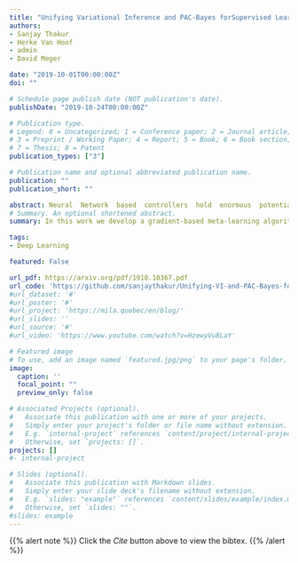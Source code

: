 ```yaml
---
title: "Unifying Variational Inference and PAC-Bayes forSupervised Learning that Scales"
authors:
- Sanjay Thakur
- Herke Van Hoof
- admin
- David Meger

date: "2019-10-01T00:00:00Z"
doi: ""

# Schedule page publish date (NOT publication's date).
publishDate: "2019-10-24T00:00:00Z"

# Publication type.
# Legend: 0 = Uncategorized; 1 = Conference paper; 2 = Journal article;
# 3 = Preprint / Working Paper; 4 = Report; 5 = Book; 6 = Book section;
# 7 = Thesis; 8 = Patent
publication_types: ["3"]

# Publication name and optional abbreviated publication name.
publication: ""
publication_short: ""

abstract: Neural  Network  based  controllers  hold  enormous  potential  to  learncomplex, high-dimensional functions. However, they are prone to overfitting andunwarranted extrapolations. PAC Bayes is a generalized framework which is moreresistant to overfitting and that yields performance bounds that hold with arbitrar-ily high probability even on the unjustified extrapolations.  However, optimizingto learn such a function and a bound is intractable for complex tasks. In this work,we propose a method to simultaneously learn such a function and estimate perfor-mance bounds that scale organically to high-dimensions, non-linear environmentswithout making any explicit assumptions about the environment. We build our ap-proach on a parallel that we draw between the formulations calledELBOandPACBayeswhen the risk metric isnegative log likelihood.  Through our experimentson multiple high dimensionalMuJoColocomotion tasks, we validate the correct-ness of our theory, show its ability to generalize better, and investigate the factorsthat are important for its learning.
# Summary. An optional shortened abstract.
summary: In this work we develop a gradient-based meta-learning algorithm for efficient, online continual learning, that is robust and scalable to real-world visual benchmarks.

tags:
- Deep Learning

featured: False

url_pdf: https://arxiv.org/pdf/1910.10367.pdf
url_code: 'https://github.com/sanjaythakur/Unifying-VI-and-PAC-Bayes-for-Learning-that-Scales'
#url_dataset: '#'
#url_poster: '#'
#url_project: 'https://mila.quebec/en/blog/'
#url_slides: ''
#url_source: '#'
#url_video: 'https://www.youtube.com/watch?v=HzewyVu8LaY'

# Featured image
# To use, add an image named `featured.jpg/png` to your page's folder. 
image:
  caption: ''
  focal_point: ""
  preview_only: false

# Associated Projects (optional).
#   Associate this publication with one or more of your projects.
#   Simply enter your project's folder or file name without extension.
#   E.g. `internal-project` references `content/project/internal-project/index.md`.
#   Otherwise, set `projects: []`.
projects: []
#- internal-project

# Slides (optional).
#   Associate this publication with Markdown slides.
#   Simply enter your slide deck's filename without extension.
#   E.g. `slides: "example"` references `content/slides/example/index.md`.
#   Otherwise, set `slides: ""`.
#slides: example
---
```


{{% alert note %}}
Click the *Cite* button above to view the bibtex.
{{% /alert %}}


